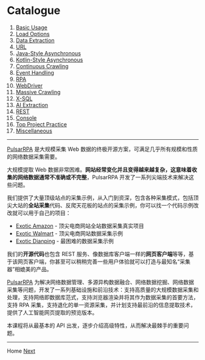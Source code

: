 Catalogue
=

1. [Basic Usage](2basic-usage.md)
2. [Load Options](3load-options.md)
3. [Data Extraction](4data-extraction.md)
4. [URL](5URL.md)
5. [Java-Style Asynchronous](6Java-style-async.md)
6. [Kotlin-Style Asynchronous](7Kotlin-style-async.md)
7. [Continuous Crawling](8continuous-crawling.md) 
8. [Event Handling](9event-handling.md)
9. [RPA](10RPA.md)
10. [WebDriver](11WebDriver.md)
11. [Massive Crawling](12massive-crawling.md)
12. [X-SQL](13X-SQL.md)
13. [AI Extraction](14AI-extraction.md)
14. [REST](15REST.md)
15. [Console](16console.md)
16. [Top Project Practice](17top-practice.md)
17. [Miscellaneous](18miscellaneous.md)

------

[PulsarRPA](https://github.com/platonai/PulsarRPA) 是大规模采集 Web 数据的终极开源方案，可满足几乎所有规模和性质的网络数据采集需要。

大规模提取 Web 数据非常困难。**网站经常变化并且变得越来越复杂，这意味着收集的网络数据通常不准确或不完整**，PulsarRPA 开发了一系列尖端技术来解决这些问题。

我们提供了大量顶级站点的采集示例，从入门到资深，包含各种采集模式，包括顶尖大站的**全站采集**代码、反爬天花板的站点的采集示例，你可以找一个代码示例改改就可以用于自己的项目：

- [Exotic Amazon](https://github.com/platonai/exotic-amazon) - 顶尖电商网站全站数据采集真实项目
- [Exotic Walmart](https://github.com/platonai/exotic/tree/main/exotic-app/exotic-OCR-examples/src/main/kotlin/ai/platon/exotic/examples/sites/walmart) - 顶尖电商网站数据采集示例
- [Exotic Dianping](https://github.com/platonai/exotic/tree/main/exotic-app/exotic-OCR-examples/src/main/kotlin/ai/platon/exotic/examples/sites/food/dianping) - 最困难的数据采集示例

我们的**开源代码**也包含 REST 服务、像数据库客户端一样的**网页客户端**等等，基于该网页客户端，你甚至可以稍稍完善一些用户体验就可以打造与最知名“采集器”相媲美的产品。

[PulsarRPA](https://github.com/platonai/PulsarRPA) 为解决网络数据管理、多源异构数据融合、网络数据挖掘、网络数据采集等问题，开发了一系列基础设施和前沿技术：支持高质量的大规模数据采集和处理，支持网络即数据库范式，支持浏览器渲染并将其作为数据采集的首要方法，支持 RPA 采集，支持退化的单一资源采集，并计划支持最前沿的信息提取技术，提供了人工智能网页提取的预览版本。

本课程将从最基本的 API 出发，逐步介绍高级特性，从而解决最棘手的重要问题。

------

Home [Next](2basic-usage.md)
